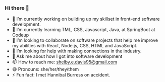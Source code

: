 ### Hi there 👋

- 🔭 I’m currently working on building up my skillset in front-end software development.
- 🌱 I’m currently learning TML, CSS, Javascript, Java, at SpringBoot at Codeup
- 👯 I’m looking to collaborate on software projects that help me improve my abilities with React, Node.js, CSS, HTML and JavaScript.
- 🤔 I’m looking for help with making connections in the industry.
- 💬 Ask me about how I got into software development
- 📫 How to reach me: shelby.e.davis95@gmail.com
- 😄 Pronouns: she/her/they/them
- ⚡ Fun fact: I met Hannibal Burress on accident.

